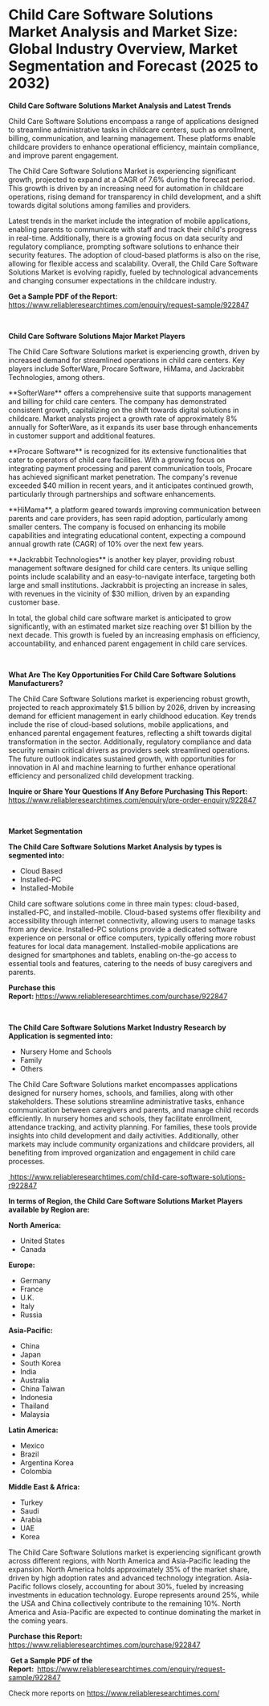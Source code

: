 <p><h1>Child Care Software Solutions Market Analysis and Market Size: Global Industry Overview, Market Segmentation and Forecast (2025 to 2032)</h1></p><p><strong>Child Care Software Solutions Market Analysis and Latest Trends</strong></p>
<p><p>Child Care Software Solutions encompass a range of applications designed to streamline administrative tasks in childcare centers, such as enrollment, billing, communication, and learning management. These platforms enable childcare providers to enhance operational efficiency, maintain compliance, and improve parent engagement. </p><p>The Child Care Software Solutions Market is experiencing significant growth, projected to expand at a CAGR of 7.6% during the forecast period. This growth is driven by an increasing need for automation in childcare operations, rising demand for transparency in child development, and a shift towards digital solutions among families and providers. </p><p>Latest trends in the market include the integration of mobile applications, enabling parents to communicate with staff and track their child's progress in real-time. Additionally, there is a growing focus on data security and regulatory compliance, prompting software solutions to enhance their security features. The adoption of cloud-based platforms is also on the rise, allowing for flexible access and scalability. Overall, the Child Care Software Solutions Market is evolving rapidly, fueled by technological advancements and changing consumer expectations in the childcare industry.</p></p>
<p><strong>Get a Sample PDF of the Report:&nbsp;</strong> <a href="https://www.reliableresearchtimes.com/enquiry/request-sample/922847?utm_campaign=3211&utm_medium=2&utm_source=Github&utm_content=ia&utm_term=07032025&utm_id=child-care-software-solutions">https://www.reliableresearchtimes.com/enquiry/request-sample/922847</a></p>
<p>&nbsp;</p>
<p><strong>Child Care Software Solutions Major Market Players</strong></p>
<p><p>The Child Care Software Solutions market is experiencing growth, driven by increased demand for streamlined operations in child care centers. Key players include SofterWare, Procare Software, HiMama, and Jackrabbit Technologies, among others.</p><p>**SofterWare** offers a comprehensive suite that supports management and billing for child care centers. The company has demonstrated consistent growth, capitalizing on the shift towards digital solutions in childcare. Market analysts project a growth rate of approximately 8% annually for SofterWare, as it expands its user base through enhancements in customer support and additional features.</p><p>**Procare Software** is recognized for its extensive functionalities that cater to operators of child care facilities. With a growing focus on integrating payment processing and parent communication tools, Procare has achieved significant market penetration. The company's revenue exceeded $40 million in recent years, and it anticipates continued growth, particularly through partnerships and software enhancements.</p><p>**HiMama**, a platform geared towards improving communication between parents and care providers, has seen rapid adoption, particularly among smaller centers. The company is focused on enhancing its mobile capabilities and integrating educational content, expecting a compound annual growth rate (CAGR) of 10% over the next few years.</p><p>**Jackrabbit Technologies** is another key player, providing robust management software designed for child care centers. Its unique selling points include scalability and an easy-to-navigate interface, targeting both large and small institutions. Jackrabbit is projecting an increase in sales, with revenues in the vicinity of $30 million, driven by an expanding customer base.</p><p>In total, the global child care software market is anticipated to grow significantly, with an estimated market size reaching over $1 billion by the next decade. This growth is fueled by an increasing emphasis on efficiency, accountability, and enhanced parent engagement in child care services.</p></p>
<p>&nbsp;</p>
<p><strong>What Are The Key Opportunities For Child Care Software Solutions Manufacturers?</strong></p>
<p><p>The Child Care Software Solutions market is experiencing robust growth, projected to reach approximately $1.5 billion by 2026, driven by increasing demand for efficient management in early childhood education. Key trends include the rise of cloud-based solutions, mobile applications, and enhanced parental engagement features, reflecting a shift towards digital transformation in the sector. Additionally, regulatory compliance and data security remain critical drivers as providers seek streamlined operations. The future outlook indicates sustained growth, with opportunities for innovation in AI and machine learning to further enhance operational efficiency and personalized child development tracking.</p></p>
<p><strong>Inquire or Share Your Questions If Any Before Purchasing This Report:</strong> <a href="https://www.reliableresearchtimes.com/enquiry/pre-order-enquiry/922847?utm_campaign=3211&utm_medium=2&utm_source=Github&utm_content=ia&utm_term=07032025&utm_id=child-care-software-solutions">https://www.reliableresearchtimes.com/enquiry/pre-order-enquiry/922847</a></p>
<p>&nbsp;</p>
<p><strong>Market Segmentation</strong></p>
<p><strong>The Child Care Software Solutions Market Analysis by types is segmented into:</strong></p>
<p><ul><li>Cloud Based</li><li>Installed-PC</li><li>Installed-Mobile</li></ul></p>
<p><p>Child care software solutions come in three main types: cloud-based, installed-PC, and installed-mobile. Cloud-based systems offer flexibility and accessibility through internet connectivity, allowing users to manage tasks from any device. Installed-PC solutions provide a dedicated software experience on personal or office computers, typically offering more robust features for local data management. Installed-mobile applications are designed for smartphones and tablets, enabling on-the-go access to essential tools and features, catering to the needs of busy caregivers and parents.</p></p>
<p><strong>Purchase this Report:&nbsp;</strong><a href="https://www.reliableresearchtimes.com/purchase/922847?utm_campaign=3211&utm_medium=2&utm_source=Github&utm_content=ia&utm_term=07032025&utm_id=child-care-software-solutions">https://www.reliableresearchtimes.com/purchase/922847</a></p>
<p>&nbsp;</p>
<p><strong>The Child Care Software Solutions Market Industry Research by Application is segmented into:</strong></p>
<p><ul><li>Nursery Home and Schools</li><li>Family</li><li>Others</li></ul></p>
<p><p>The Child Care Software Solutions market encompasses applications designed for nursery homes, schools, and families, along with other stakeholders. These solutions streamline administrative tasks, enhance communication between caregivers and parents, and manage child records efficiently. In nursery homes and schools, they facilitate enrollment, attendance tracking, and activity planning. For families, these tools provide insights into child development and daily activities. Additionally, other markets may include community organizations and childcare providers, all benefiting from improved organization and engagement in child care processes.</p></p>
<p><a href="https://www.reliableresearchtimes.com/child-care-software-solutions-r922847?utm_campaign=3211&utm_medium=2&utm_source=Github&utm_content=ia&utm_term=07032025&utm_id=child-care-software-solutions">&nbsp;https://www.reliableresearchtimes.com/child-care-software-solutions-r922847</a></p>
<p><strong>In terms of Region, the Child Care Software Solutions Market Players available by Region are:</strong></p>
<p>
    <p> <strong> North America: </strong>
        <ul>
            <li>United States</li>
            <li>Canada</li>
        </ul>
        </p> 
    <p> <strong> Europe: </strong>
        <ul>
            <li>Germany</li>
            <li>France</li>
            <li>U.K.</li>
            <li>Italy</li>
            <li>Russia</li>
        </ul>
        </p> 
    <p> <strong> Asia-Pacific: </strong>
        <ul>
            <li>China</li>
            <li>Japan</li>
            <li>South Korea</li>
            <li>India</li>
            <li>Australia</li>
            <li>China Taiwan</li>
            <li>Indonesia</li>
            <li>Thailand</li>
            <li>Malaysia</li>
        </ul>
        </p> 
    <p> <strong> Latin America: </strong>
        <ul>
            <li>Mexico</li>
            <li>Brazil</li>
            <li>Argentina Korea</li>
            <li>Colombia</li>
        </ul>
        </p> 
    <p> <strong> Middle East & Africa: </strong>
        <ul>
            <li>Turkey</li>
            <li>Saudi</li>
            <li>Arabia</li>
            <li>UAE</li>
            <li>Korea</li>
        </ul>
    </p>
    </p>
<p><p>The Child Care Software Solutions market is experiencing significant growth across different regions, with North America and Asia-Pacific leading the expansion. North America holds approximately 35% of the market share, driven by high adoption rates and advanced technology integration. Asia-Pacific follows closely, accounting for about 30%, fueled by increasing investments in education technology. Europe represents around 25%, while the USA and China collectively contribute to the remaining 10%. North America and Asia-Pacific are expected to continue dominating the market in the coming years.</p></p>
<p><strong>Purchase this Report: </strong><a href="https://www.reliableresearchtimes.com/purchase/922847?utm_campaign=3211&utm_medium=2&utm_source=Github&utm_content=ia&utm_term=07032025&utm_id=child-care-software-solutions">https://www.reliableresearchtimes.com/purchase/922847</a></p>
<p>&nbsp;<strong>Get a Sample PDF of the Report:&nbsp;&nbsp;</strong><a href="https://www.reliableresearchtimes.com/enquiry/request-sample/922847?utm_campaign=3211&utm_medium=2&utm_source=Github&utm_content=ia&utm_term=07032025&utm_id=child-care-software-solutions">https://www.reliableresearchtimes.com/enquiry/request-sample/922847</a></p>
<p><strong></strong></p>
<p>Check more reports on <a href="https://www.reliableresearchtimes.com/?utm_campaign=3211&utm_medium=2&utm_source=Github&utm_content=ia&utm_term=07032025&utm_id=child-care-software-solutions">https://www.reliableresearchtimes.com/</a></p>